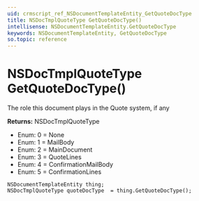 ```yaml
---
uid: crmscript_ref_NSDocumentTemplateEntity_GetQuoteDocType
title: NSDocTmplQuoteType GetQuoteDocType()
intellisense: NSDocumentTemplateEntity.GetQuoteDocType
keywords: NSDocumentTemplateEntity, GetQuoteDocType
so.topic: reference
---
```


# NSDocTmplQuoteType GetQuoteDocType()

The role this document plays in the Quote system, if any

**Returns:** NSDocTmplQuoteType

* Enum: 0 = None
* Enum: 1 = MailBody
* Enum: 2 = MainDocument
* Enum: 3 = QuoteLines
* Enum: 4 = ConfirmationMailBody
* Enum: 5 = ConfirmationLines

```crmscript
NSDocumentTemplateEntity thing;
NSDocTmplQuoteType quoteDocType  = thing.GetQuoteDocType();
```


